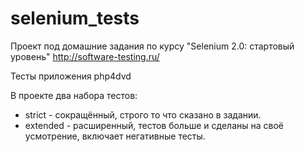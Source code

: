 # selenium_tests

Проект под домашние задания по курсу "Selenium 2.0: стартовый уровень" http://software-testing.ru/

Тесты приложения php4dvd

В проекте два набора тестов:
- strict - сокращённый, строго то что сказано в задании.
- extended - расширенный, тестов больше и сделаны на своё усмотрение, включает негативные тесты.

